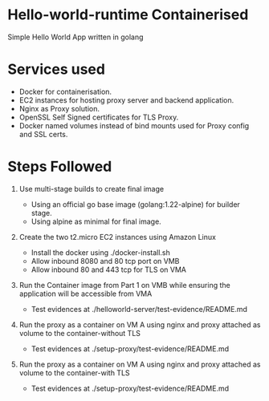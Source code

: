 # Hello-world-runtime Containerised 
Simple Hello World App written in golang

# Services used
  * Docker for containerisation.
  * EC2 instances for hosting proxy server and backend application.
  * Nginx as Proxy solution.
  * OpenSSL Self Signed certificates for TLS Proxy.
  * Docker named volumes instead of bind mounts used for Proxy config and SSL certs. 

    
  

# Steps Followed
1. Use multi-stage builds to create final image
    * Using an official go base image (golang:1.22-alpine) for builder stage.
    * Using alpine as minimal for final image.

2. Create the two t2.micro EC2 instances using Amazon Linux
    * Install the docker using ./docker-install.sh
    * Allow inbound 8080 and 80 tcp port on VMB
    * Allow inbound 80 and 443 tcp for TLS on VMA

3. Run the Container image from Part 1 on VMB while ensuring the application will be accessible from VMA
    * Test evidences at ./helloworld-server/test-evidence/README.md

4. Run the proxy as a container on VM A using nginx and proxy attached as volume to the container-without TLS
    * Test evidences at ./setup-proxy/test-evidence/README.md

5. Run the proxy as a container on VM A using nginx and proxy attached as volume to the container-with TLS
    * Test evidences at ./setup-proxy/test-evidence/README.md
